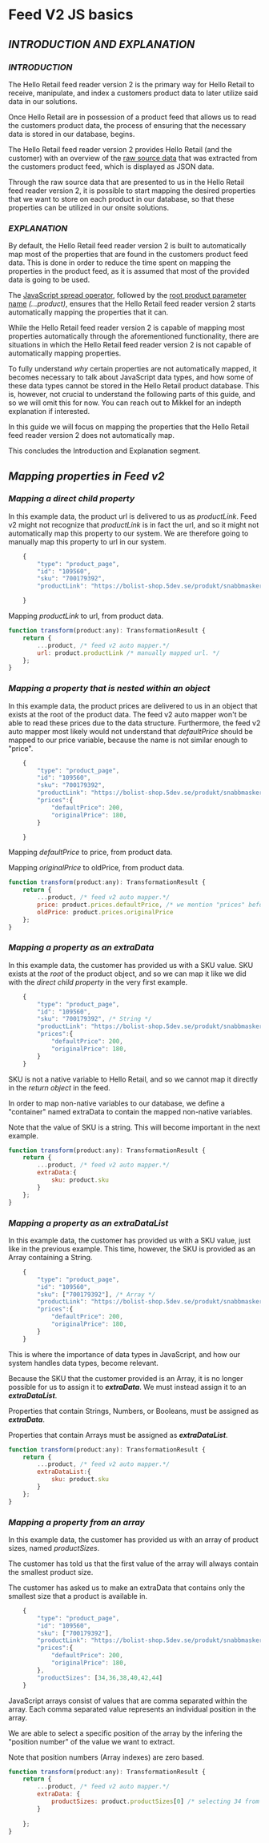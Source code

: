 # **Feed V2 JS basics**
## *INTRODUCTION AND EXPLANATION*
### *INTRODUCTION*
The Hello Retail feed reader version 2 is the primary way for Hello Retail to receive, manipulate, and index a customers product data to later utilize said data in our solutions.

Once Hello Retail are in possession of a product feed that allows us to read the customers product data, the process of ensuring that the necessary data is stored in our database, begins.

The Hello Retail feed reader version 2 provides Hello Retail (and the customer) with an overview of the [raw source data](https://explain.helloretail.com/z8udz2x5) that was extracted from the customers product feed, which is displayed as JSON data.

Through the raw source data that are presented to us in the Hello Retail feed reader version 2, it is possible to start mapping the desired properties that we want to store on each product in our database, so that these properties can be utilized in our onsite solutions.

### *EXPLANATION*
By default, the Hello Retail feed reader version 2 is built to automatically map most of the properties that are found in the customers product feed data. This is done in order to reduce the time spent on mapping the properties in the product feed, as it is assumed that most of the provided data is going to be used.

The [JavaScript spread operator](https://developer.mozilla.org/en-US/docs/Web/JavaScript/Reference/Operators/Spread_syntax), followed by the [root product parameter name](https://explain.helloretail.com/o0uK2zPd) *(...product)*, ensures that the Hello Retail feed reader version 2 starts automatically mapping the properties that it can.

While the Hello Retail feed reader version 2 is capable of mapping most properties automatically through the aforementioned functionality, there are situations in which the Hello Retail feed reader version 2 is not capable of automatically mapping properties.

To fully understand *why* certain properties are not automatically mapped, it becomes necessary to talk about JavaScript data types, and how some of these data types cannot be stored in the Hello Retail product database. This is, however, not crucial to understand the following parts of this guide, and so we will omit this for now. You can reach out to Mikkel for an indepth explanation if interested.

In this guide we will focus on mapping the properties that the Hello Retail feed reader version 2 does not automatically map.

This concludes the Introduction and Explanation segment.

## *Mapping properties in Feed v2*

### *Mapping a direct child property*

In this example data, the product url is delivered to us as *productLink*. Feed v2 might not recognize that *productLink* is in fact the url, and so it might not automatically map this property to our system. We are therefore going to manually map this property to url in our system.
```js
	{
		"type": "product_page",
		"id": "109560",
		"sku": "700179392",
		"productLink": "https://bolist-shop.5dev.se/produkt/snabbmaskering",

	}
```
Mapping *productLink* to url, from product data.
```js
function transform(product:any): TransformationResult {
	return {
		...product, /* feed v2 auto mapper.*/
		url: product.productLink /* manually mapped url. */
	};
}
```

### *Mapping a property that is nested within an object*
In this example data, the product prices are delivered to us in an object that exists at the root of the product data. The feed v2 auto mapper won't be able to read these prices due to the data structure. Furthermore, the feed v2 auto mapper most likely would not understand that *defaultPrice* should be mapped to our price variable, because the name is not similar enough to "price".

```js
	{
		"type": "product_page",
		"id": "109560",
		"sku": "700179392",
		"productLink": "https://bolist-shop.5dev.se/produkt/snabbmaskering",
		"prices":{
			"defaultPrice": 200,
			"originalPrice": 180,
		}

	}
```
Mapping *defaultPrice* to price, from product data.

Mapping *originalPrice* to oldPrice, from product data.
```js
function transform(product:any): TransformationResult {
	return {
		...product, /* feed v2 auto mapper.*/
		price: product.prices.defaultPrice, /* we mention "prices" before defaultPrice, because defaultPrice exists within the "prices" object in the product data. */
		oldPrice: product.prices.originalPrice
	};
}
```

### *Mapping a property as an extraData*
In this example data, the customer has provided us with a SKU value. SKU exists at the *root* of the product object, and so we can map it like we did with the *direct child property* in the very first example.

```js
	{
		"type": "product_page",
		"id": "109560",
		"sku": "700179392", /* String */
		"productLink": "https://bolist-shop.5dev.se/produkt/snabbmaskering",
		"prices":{
			"defaultPrice": 200,
			"originalPrice": 180,
		}
	}
```
SKU is not a native variable to Hello Retail, and so we cannot map it directly in the *return object* in the feed.

In order to map non-native variables to our database, we define a "container" named extraData to contain the mapped non-native variables.

Note that the value of SKU is a string. This will become important in the next example.
```js
function transform(product:any): TransformationResult {
	return {
		...product, /* feed v2 auto mapper.*/
		extraData:{
			sku: product.sku
		}
	};
}
```

### *Mapping a property as an extraDataList*
In this example data, the customer has provided us with a SKU value, just like in the previous example. This time, however, the SKU is provided as an Array containing a String.

```js
	{
		"type": "product_page",
		"id": "109560",
		"sku": ["700179392"], /* Array */
		"productLink": "https://bolist-shop.5dev.se/produkt/snabbmaskering",
		"prices":{
			"defaultPrice": 200,
			"originalPrice": 180,
		}
	}
```
This is where the importance of data types in JavaScript, and how our system handles data types, become relevant.

Because the SKU that the customer provided is an Array, it is no longer possible for us to assign it to ***extraData***. We must instead assign it to an ***extraDataList***.

Properties that contain Strings, Numbers, or Booleans, must be assigned as ***extraData***.

Properties that contain Arrays must be assigned as ***extraDataList***.
```js
function transform(product:any): TransformationResult {
	return {
		...product, /* feed v2 auto mapper.*/
		extraDataList:{
			sku: product.sku
		}
	};
}
```

### *Mapping a property from an array*
In this example data, the customer has provided us with an array of product sizes, named *productSizes*.

The customer has told us that the first value of the array will always contain the smallest product size.

The customer has asked us to make an extraData that contains only the smallest size that a product is available in.

```js
	{
		"type": "product_page",
		"id": "109560",
		"sku": ["700179392"],
		"productLink": "https://bolist-shop.5dev.se/produkt/snabbmaskering",
		"prices":{
			"defaultPrice": 200,
			"originalPrice": 180,
		},
		"productSizes": [34,36,38,40,42,44]
	}
```
JavaScript arrays consist of values that are comma separated within the array. Each comma separated value represents an individual position in the array.

We are able to select a specific position of the array by the infering the "position number" of the value we want to extract.

Note that position numbers (Array indexes) are zero based.
```js
function transform(product:any): TransformationResult {
	return {
		...product, /* feed v2 auto mapper.*/
		extraData: {
			productSizes: product.productSizes[0] /* selecting 34 from the productSizes array. */
		}
		
	};
}
```





